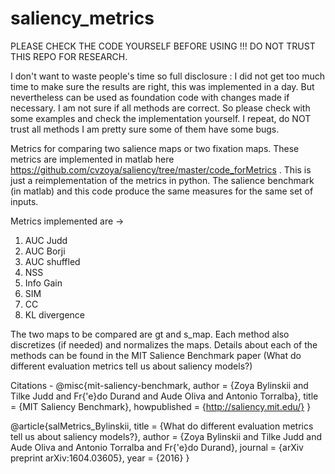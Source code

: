 # saliency_metrics

PLEASE CHECK THE CODE YOURSELF BEFORE USING !!! DO NOT TRUST THIS REPO FOR RESEARCH.

I don't want to waste people's time so full disclosure : 
I did not get too much time to make sure the results are right, this was implemented in a day. But nevertheless can be used as foundation code with changes made if necessary. I am not sure if all methods are correct. So please check with some examples and check the implementation yourself. I repeat, do NOT trust all methods I am pretty sure some of them have some bugs. 

Metrics for comparing two salience maps or two fixation maps. These metrics are implemented in matlab here https://github.com/cvzoya/saliency/tree/master/code_forMetrics . This is just a reimplementation of the metrics in python. 
The salience benchmark (in matlab) and this code produce the same measures for the same set of inputs. 


Metrics implemented are ->
1. AUC Judd
2. AUC Borji
3. AUC shuffled
4. NSS
5. Info Gain
6. SIM 
7. CC
8. KL divergence

The two maps to be compared are gt and s_map. Each method also discretizes (if needed) and normalizes the maps. Details about each 
of the methods can be found in the MIT Salience Benchmark paper (What do different evaluation metrics tell us about saliency models?)




Citations -
@misc{mit-saliency-benchmark,
  author       = {Zoya Bylinskii and Tilke Judd and Fr{\'e}do Durand and Aude Oliva and Antonio Torralba},
  title        = {MIT Saliency Benchmark},
  howpublished = {http://saliency.mit.edu/}
}

@article{salMetrics_Bylinskii,
    title    = {What do different evaluation metrics tell us about saliency models?},
    author   = {Zoya Bylinskii and Tilke Judd and Aude Oliva and Antonio Torralba and Fr{\'e}do Durand},
    journal  = {arXiv preprint arXiv:1604.03605},
    year     = {2016}
}
